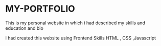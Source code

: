 # MY-PORTFOLIO
<p>This is my personal website in which i had described my skills and education and bio</p>
<p>I had created this website using Frontend Skills  HTML , CSS ,Javascript</p>
